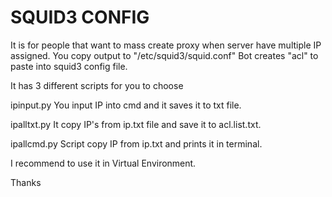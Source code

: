 # SQUID3 CONFIG

It is for people that want to mass create proxy when server have multiple IP assigned.
You copy output to "/etc/squid3/squid.conf"
Bot creates "acl" to paste into squid3 config file.



It has 3 different scripts for you to choose 

ipinput.py You input IP into cmd and it saves it to txt file.

ipalltxt.py It copy IP's from ip.txt file and save it to acl.list.txt.

ipallcmd.py Script copy IP from ip.txt and prints it in terminal.

I recommend to use it in Virtual Environment.


Thanks 

